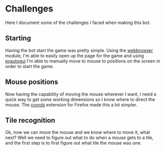 # Challenges

Here I document some of the challenges I faced when making this bot.

## Starting
Having the bot start the game was pretty simple. Using the [webbrowser](https://docs.python.org/3/library/webbrowser.html) module, I'm able to easily open up the page for the game and using [pyautogui](https://pyautogui.readthedocs.io/en/latest/) I'm able to manually move to mouse to positions on the screen in order to start the game.

## Mouse positions
Now having the capability of moving the mouse wherever I want, I need a quick way to get some working dimensions so I know where to direct the mouse. The [coords](https://addons.mozilla.org/en-US/firefox/addon/coords/) extension for Firefox made this a lot simpler.

## Tile recognition
Ok, now we can move the mouse and we know where to move it, what next? Well we need to figure out what to do when a mouse gets to a tile, and the first step is to first figure out what tile the mouse was one. 
